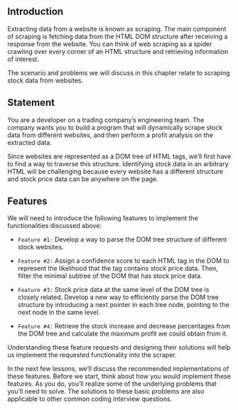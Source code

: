 ## Introduction

Extracting data from a website is known as scraping. The main component of scraping is fetching data from the HTML DOM structure after receiving a response from the website. You can think of web scraping as a spider crawling over every corner of an HTML structure and retrieving information of interest.

The scenario and problems we will discuss in this chapter relate to scraping stock data from websites.

## Statement

You are a developer on a trading company’s engineering team. The company wants you to build a program that will dynamically scrape stock data from different websites, and then perform a profit analysis on the extracted data.

Since websites are represented as a DOM tree of HTML tags, we’ll first have to find a way to traverse this structure. Identifying stock data in an arbitrary HTML will be challenging because every website has a different structure and stock price data can be anywhere on the page.

## Features

We will need to introduce the following features to implement the functionalities discussed above:

* `Feature #1:` Develop a way to parse the DOM tree structure of different stock websites.

* `Feature #2:` Assign a confidence score to each HTML tag in the DOM to represent the likelihood that the tag contains stock price data. Then, filter the minimal subtree of the DOM that has stock price data.

* `Feature #3:` Stock price data at the same level of the DOM tree is closely related. Develop a new way to efficiently parse the DOM tree structure by introducing a next pointer in each tree node, pointing to the next node in the same level.

* `Feature #4:` Retrieve the stock increase and decrease percentages from the DOM tree and calculate the maximum profit we could obtain from it.

Understanding these feature requests and designing their solutions will help us implement the requested functionality into the scraper.

In the next few lessons, we’ll discuss the recommended implementations of these features. Before we start, think about how you would implement these features. As you do, you’ll realize some of the underlying problems that you’ll need to solve. The solutions to these basic problems are also applicable to other common coding interview questions.
